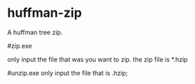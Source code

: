 # huffman-zip
A huffman tree zip.

#zip.exe

only input the file that was you want to zip.
the zip file is *.hzip

#unzip.exe
only input the file that is .hzip;
